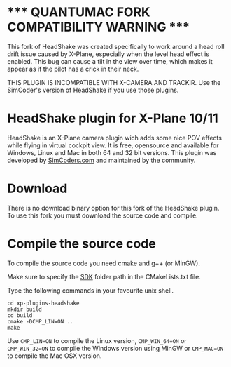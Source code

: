 # *** QUANTUMAC FORK COMPATIBILITY WARNING ***

This fork of HeadShake was created specifically to work around a head roll drift issue caused by X-Plane,
especially when the level head effect is enabled.  This bug can cause a tilt in the view over time, which
makes it appear as if the pilot has a crick in their neck.

THIS PLUGIN IS INCOMPATIBLE WITH X-CAMERA AND TRACKIR.  Use the SimCoder's version of HeadShake if you use
those plugins.

# HeadShake plugin for X-Plane 10/11

HeadShake is an X-Plane camera plugin wich adds some nice POV effects while flying in virtual cockpit view.
It is free, opensource and available for Windows, Linux and Mac in both 64 and 32 bit versions.
This plugin was developed by [SimCoders.com](https://www.simcoders.com) and maintained by the community.

# Download

There is no download binary option for this fork of the HeadShake plugin.  To use this fork you must
download the source code and compile.

# Compile the source code

To compile the source code you need cmake and g++ (or MinGW).

Make sure to specify the [SDK](http://www.xsquawkbox.net/xpsdk/mediawiki/Main_Page) folder path in the CMakeLists.txt file.

Type the following commands in your favourite unix shell.

```
cd xp-plugins-headshake
mkdir build
cd build
cmake -DCMP_LIN=ON ..
make
```

Use `CMP_LIN=ON` to compile the Linux version, `CMP_WIN_64=ON` or `CMP_WIN_32=ON` to compile the Windows version using MinGW or `CMP_MAC=ON` to compile the Mac OSX version.

